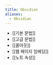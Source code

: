 ```yaml
---
title: Obsidian
aliases:
  - Obsidian
---
```


- [[기본 문법]]
- [[고급 문법]]
- [[콜아웃]]
- [[웹 페이지 임베딩]]
- [[노트 속성]]